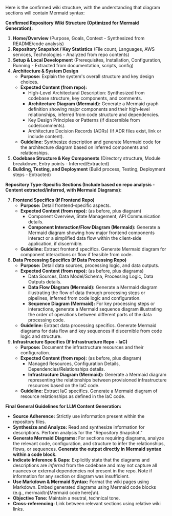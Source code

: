 Here is the confirmed wiki structure, with the understanding that diagram sections will contain Mermaid syntax:

**Confirmed Repository Wiki Structure (Optimized for Mermaid Generation):**

1. **Home/Overview** (Purpose, Goals, Context \- Synthesized from README/code analysis)  
2. **Repository Snapshot / Key Statistics** (File count, Languages, AWS services, Technologies \- Analyzed from repo contents)  
3. **Setup & Local Development** (Prerequisites, Installation, Configuration, Running \- Extracted from documentation, scripts, config)  
4. **Architecture & System Design**  
   * **Purpose:** Explain the system's overall structure and key design choices.  
   * **Expected Content (from repo):**  
     * High-Level Architectural Description: Synthesized from codebase structure, key components, and comments.  
     * **Architecture Diagram (Mermaid):** Generate a Mermaid graph definition showing major components and their high-level relationships, inferred from code structure and dependencies.  
     * Key Design Principles or Patterns (if discernible from code/comments).  
     * Architecture Decision Records (ADRs) (If ADR files exist, link or include content).  
   * **Guideline:** Synthesize description and generate Mermaid code for the architecture diagram based on inferred components and relationships.  
5. **Codebase Structure & Key Components** (Directory structure, Module breakdown, Entry points \- Inferred/Extracted)  
6. **Building, Testing, and Deployment** (Build process, Testing, Deployment steps \- Extracted)

**Repository Type-Specific Sections (Include based on repo analysis \- Content extracted/inferred, with Mermaid Diagrams):**

7. **Frontend Specifics (If Frontend Repo)**  
   * **Purpose:** Detail frontend-specific aspects.  
   * **Expected Content (from repo):** (as before, plus diagram)  
     * Component Overview, State Management, API Communication details.  
     * **Component Interaction/Flow Diagram (Mermaid):** Generate a Mermaid diagram showing how major frontend components interact or a simplified data flow within the client-side application, if discernible.  
   * **Guideline:** Extract frontend specifics. Generate Mermaid diagram for component interactions or flow if feasible from code.  
8. **Data Processing Specifics (If Data Processing Repo)**  
   * **Purpose:** Detail data sources, processing logic, and data outputs.  
   * **Expected Content (from repo):** (as before, plus diagrams)  
     * Data Sources, Data Model/Schema, Processing Logic, Data Outputs details.  
     * **Data Flow Diagram (Mermaid):** Generate a Mermaid diagram illustrating the flow of data through processing steps or pipelines, inferred from code logic and configuration.  
     * **Sequence Diagram (Mermaid):** For key processing steps or interactions, generate a Mermaid sequence diagram illustrating the order of operations between different parts of the data processing code.  
   * **Guideline:** Extract data processing specifics. Generate Mermaid diagrams for data flow and key sequences if discernible from code logic and structure.  
9. **Infrastructure Specifics (If Infrastructure Repo \- IaC)**  
   * **Purpose:** Document the infrastructure resources and their configuration.  
   * **Expected Content (from repo):** (as before, plus diagram)  
     * Managed Resources, Configuration Details, Dependencies/Relationships details.  
     * **Infrastructure Diagram (Mermaid):** Generate a Mermaid diagram representing the relationships between provisioned infrastructure resources based on the IaC code.  
   * **Guideline:** Extract IaC specifics. Generate a Mermaid diagram of resource relationships as defined in the IaC code.

**Final General Guidelines for LLM Content Generation:**

* **Source Adherence:** Strictly use information present within the repository files.  
* **Synthesize and Analyze:** Read and synthesize information for descriptions. Perform analysis for the "Repository Snapshot."  
* **Generate Mermaid Diagrams:** For sections requiring diagrams, analyze the relevant code, configuration, and structure to infer the relationships, flows, or sequences. **Generate the output directly in Mermaid syntax within a code block.**  
* **Indicate Inference & Gaps:** Explicitly state that the diagrams and descriptions are *inferred* from the codebase and may not capture all nuances or external dependencies not present in the repo. Note if information for any section or diagram was insufficient.  
* **Use Markdown & Mermaid Syntax:** Format the wiki pages using Markdown. Embed generated diagrams using Mermaid code blocks (e.g., mermaid\\n\[Mermaid code here\]\\n).  
* **Objective Tone:** Maintain a neutral, technical tone.  
* **Cross-referencing:** Link between relevant sections using relative wiki links.


